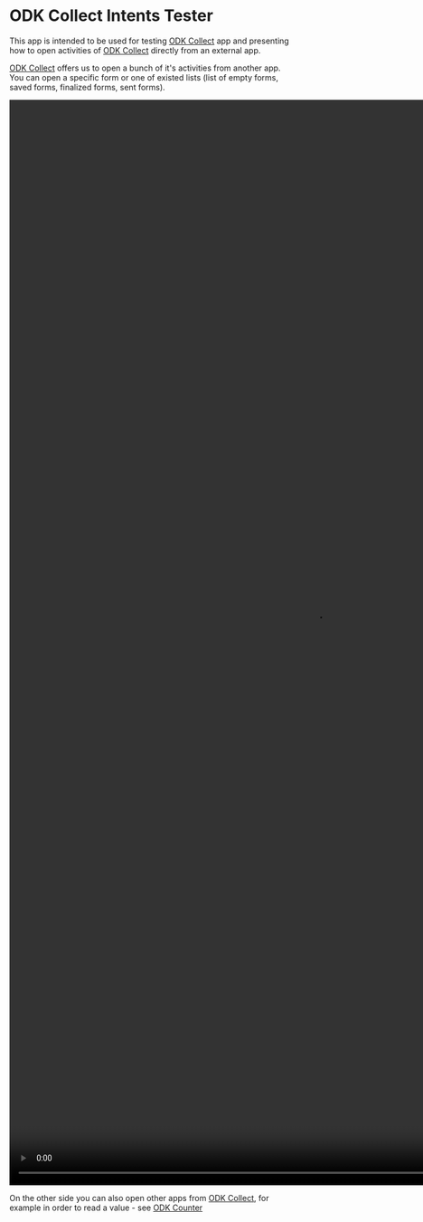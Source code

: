 # ODK Collect Intents Tester

This app is intended to be used for testing [ODK Collect](https://github.com/opendatakit/collect) app and presenting how to open activities of [ODK Collect](https://github.com/opendatakit/collect) directly from an external app.

[ODK Collect](https://github.com/opendatakit/collect) offers us to open a bunch of it's activities from another app. 
You can open a specific form or one of existed lists (list of empty forms, saved forms, finalized forms, sent forms).

<video src="collectTester.mp4" width="1080" height="1920" controls preload></video>

On the other side you can also open other apps from [ODK Collect](https://github.com/opendatakit/collect), for example in order to read a value - see [ODK Counter](https://github.com/opendatakit/counter) 

